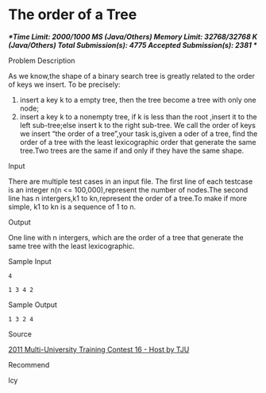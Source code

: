 # The order of a Tree

***\*Time Limit: 2000/1000 MS (Java/Others)  Memory Limit: 32768/32768 K (Java/Others)
Total Submission(s): 4775  Accepted Submission(s): 2381
\****



Problem Description

As we know,the shape of a binary search tree is greatly related to the order of keys we insert. To be precisely:
1. insert a key k to a empty tree, then the tree become a tree with
only one node;
2. insert a key k to a nonempty tree, if k is less than the root ,insert
it to the left sub-tree;else insert k to the right sub-tree.
We call the order of keys we insert “the order of a tree”,your task is,given a oder of a tree, find the order of a tree with the least lexicographic order that generate the same tree.Two trees are the same if and only if they have the same shape.

 



Input

There are multiple test cases in an input file. The first line of each testcase is an integer n(n <= 100,000),represent the number of nodes.The second line has n intergers,k1 to kn,represent the order of a tree.To make if more simple, k1 to kn is a sequence of 1 to n.

 



Output

One line with n intergers, which are the order of a tree that generate the same tree with the least lexicographic.

 



Sample Input

```
4

1 3 4 2
```

 



Sample Output

```
1 3 2 4
```

 



Source

[2011 Multi-University Training Contest 16 - Host by TJU](http://acm.hdu.edu.cn/search.php?field=problem&key=2011+Multi-University+Training+Contest+16+-+Host+by+TJU&source=1&searchmode=source)

 



Recommend

lcy